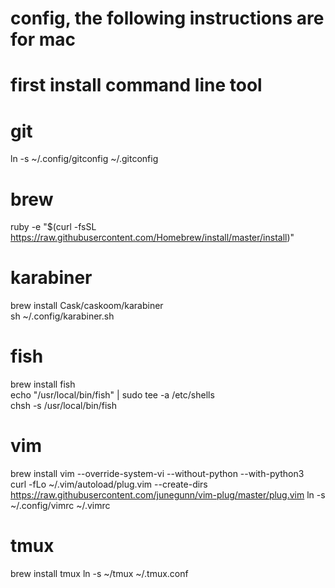 # config, the following instructions are for mac
# first install command line tool

# git
ln -s ~/.config/gitconfig ~/.gitconfig

# brew
ruby -e "$(curl -fsSL https://raw.githubusercontent.com/Homebrew/install/master/install)"

# karabiner
brew install Cask/caskoom/karabiner  
sh ~/.config/karabiner.sh

# fish
brew install fish  
echo "/usr/local/bin/fish" | sudo tee -a /etc/shells  
chsh -s /usr/local/bin/fish

# vim
brew install vim --override-system-vi --without-python --with-python3  
curl -fLo ~/.vim/autoload/plug.vim --create-dirs \
    https://raw.githubusercontent.com/junegunn/vim-plug/master/plug.vim
ln -s ~/.config/vimrc ~/.vimrc

# tmux
brew install tmux
ln -s ~/tmux ~/.tmux.conf
